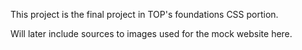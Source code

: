 This project is the final project in TOP's foundations CSS portion. 

Will later include sources to images used for the mock website here.
